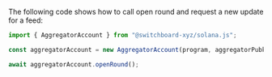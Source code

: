The following code shows how to call open round and request a new update for a
feed:

```ts
import { AggregatorAccount } from "@switchboard-xyz/solana.js";

const aggregatorAccount = new AggregatorAccount(program, aggregatorPubkey);

await aggregatorAccount.openRound();
```
